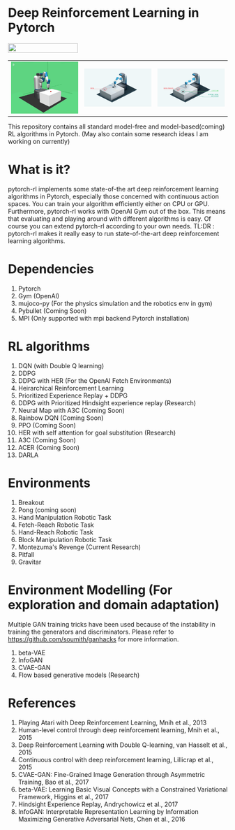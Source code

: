 # Deep Reinforcement Learning in Pytorch
<img width="160px" height="22px" href="https://github.com/pytorch/pytorch" src="https://pp.userapi.com/c847120/v847120960/82b4/xGBK9pXAkw8.jpg">


<table>
  <tr>
    <td><img src="/assets/r_her.gif?raw=true" width="200"></td>
    <td><img src="/assets/goal-3.png?raw=true" width="200"></td>
    <td><img src="/assets/virtual-goal.png?raw=true" width="200"></td>
  </tr>
</table>

This repository contains all standard model-free and model-based(coming) RL algorithms in Pytorch. (May also contain some research ideas I am working on currently)

# What is it?
pytorch-rl implements some state-of-the art deep reinforcement learning algorithms in Pytorch, especially those concerned with continuous action spaces. You can train your algorithm efficiently either on CPU or GPU. Furthermore, pytorch-rl works with OpenAI Gym out of the box. This means that evaluating and playing around with different algorithms is easy. Of course you can extend pytorch-rl according to your own needs.
TL:DR : pytorch-rl makes it really easy to run state-of-the-art deep reinforcement learning algorithms.

# Dependencies
1. Pytorch
2. Gym (OpenAI)
3. mujoco-py (For the physics simulation and the robotics env in gym)
4. Pybullet (Coming Soon)
5. MPI (Only supported with mpi backend Pytorch installation)

# RL algorithms
1. DQN (with Double Q learning)
2. DDPG 
3. DDPG with HER (For the OpenAI Fetch Environments)
4. Heirarchical Reinforcement Learning
5. Prioritized Experience Replay + DDPG
6. DDPG with Prioritized Hindsight experience replay (Research)
7. Neural Map with A3C (Coming Soon)
8. Rainbow DQN (Coming Soon)
9. PPO (Coming Soon)
10. HER with self attention for goal substitution (Research)
11. A3C (Coming Soon)
12. ACER (Coming Soon)
13. DARLA

# Environments
1. Breakout 
2. Pong (coming soon)
3. Hand Manipulation Robotic Task
4. Fetch-Reach Robotic Task
5. Hand-Reach Robotic Task 
6. Block Manipulation Robotic Task
7. Montezuma's Revenge (Current Research)
8. Pitfall
9. Gravitar

# Environment Modelling (For exploration and domain adaptation)

Multiple GAN training tricks have been used because of the instability in training the generators and discriminators.
Please refer to https://github.com/soumith/ganhacks for more information.
1. beta-VAE
2. InfoGAN
3. CVAE-GAN
4. Flow based generative models (Research)

# References
1. Playing Atari with Deep Reinforcement Learning, Mnih et al., 2013
2. Human-level control through deep reinforcement learning, Mnih et al., 2015
3. Deep Reinforcement Learning with Double Q-learning, van Hasselt et al., 2015
4. Continuous control with deep reinforcement learning, Lillicrap et al., 2015
5. CVAE-GAN: Fine-Grained Image Generation through Asymmetric Training, Bao et al., 2017
6. beta-VAE: Learning Basic Visual Concepts with a Constrained Variational Framework, Higgins et al., 2017
7. Hindsight Experience Replay, Andrychowicz et al., 2017
8. InfoGAN: Interpretable Representation Learning by Information Maximizing Generative Adversarial Nets, Chen et al., 2016
